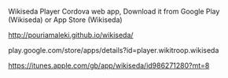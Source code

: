 Wikiseda Player Cordova web app, Download it from Google Play (Wikiseda) or App Store (Wikiseda)

http://pouriamaleki.github.io/wikiseda/

play.google.com/store/apps/details?id=player.wikitroop.wikiseda

https://itunes.apple.com/gb/app/wikiseda/id986271280?mt=8